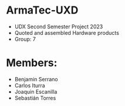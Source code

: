 # ArmaTec-UXD
- UDX Second Semester Project 2023
- Quoted and assembled Hardware products
- Group: 7

# Members:
- Benjamin Serrano
- Carlos Iturra
- Joaquin Escanilla
- Sebastián Torres
